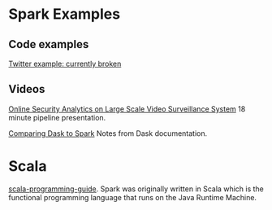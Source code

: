 # Spark Examples

## Code examples

[Twitter example: currently broken](https://github.com/study-groups/dataops-study-group/tree/master/spark/twitter_example)

## Videos
[Online Security Analytics on Large Scale Video Surveillance System](https://www.youtube.com/watch?v=DYarrIXTULY) 18 minute pipeline 
presentation.


[Comparing Dask to Spark](http://docs.dask.org/en/latest/spark.html) Notes from Dask documentation.

# Scala

[scala-programming-guide](https://spark.apache.org/docs/0.9.1/scala-programming-guide.html). Spark was originally written
in Scala which is the functional programming language that runs on the Java Runtime Machine.
